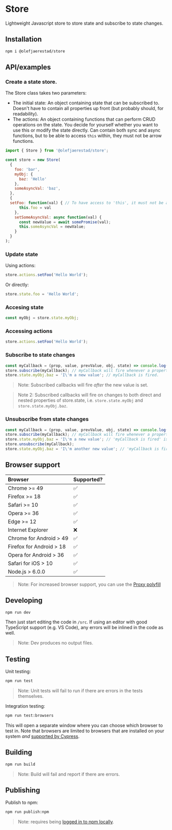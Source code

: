 # Store
Lightweight Javascript store to store state and subscribe to state changes.

## Installation
```bash
npm i @olefjaerestad/store
```

## API/examples

### Create a state store.
The Store class takes two parameters: 
- The initial state: An object containing state that can be subscribed to. Doesn't have to contain all properties up front (but probably should, for readability).
- The actions: An object containing functions that can perform CRUD operations on the state. You decide for yourself whether you want to use this or modify the state directly. Can contain both sync and async functions, but to be able to access `this` within, they must not be arrow functions.

```javascript
import { Store } from '@olefjaerestad/store';

const store = new Store(
  {
    foo: 'bar',
    myObj: {
      baz: 'Hello'
    },
    someAsyncVal: 'baz',
  },
  {
  setFoo: function(val) { // To have access to 'this', it must not be arrow function.
      this.foo = val
    },
    setSomeAsyncVal: async function(val) {
      const newValue = await somePromise(val);
      this.someAsyncVal = newValue;
    }
  }
);
```

### Update state
Using actions:
```javascript
store.actions.setFoo('Hello World');
```

Or directly:
```javascript
store.state.foo = 'Hello World';
```

### Accesing state
```javascript
const myObj = store.state.myObj;
```

### Accessing actions
```javascript
store.actions.setFoo('Hello World');
```

### Subscribe to state changes
```javascript
const myCallback = (prop, value, prevValue, obj, state) => console.log(prop, value, prevValue, obj, state);
store.subscribe(myCallback); // myCallback will fire whenever a property of store.state changes.
store.state.myObj.baz = 'I\'m a new value'; // myCallback is fired.
```

> Note: Subscribed callbacks will fire _after_ the new value is set.

> Note 2: Subscribed callbacks will fire on changes to both direct and nested properties of store.state, i.e. `store.state.myObj` and `store.state.myObj.baz`.

### Unsubscribe from state changes
```javascript
const myCallback = (prop, value, prevValue, obj, state) => console.log('myCallback is fired');
store.subscribe(myCallback); // myCallback will fire whenever a property of store.state changes.
store.state.myObj.baz = 'I\'m a new value'; // 'myCallback is fired' is logged.
store.unsubscribe(myCallback);
store.state.myObj.baz = 'I\'m another new value'; // 'myCallback is fired' is no longer logged, since we unsubscribed.
```

## Browser support

| Browser                  | Supported? |
| :--                      | :--        |
| Chrome >= 49             | ✅         |
| Firefox >= 18            | ✅         |
| Safari >= 10             | ✅         |
| Opera >= 36              | ✅         |
| Edge >= 12               | ✅         |
| Internet Explorer        | ❌         |
| Chrome for Android > 49  | ✅         |
| Firefox for Android > 18 | ✅         |
| Opera for Android > 36   | ✅         |
| Safari for iOS > 10      | ✅         |
| Node.js > 6.0.0          | ✅         |


> Note: For increased browser support, you can use the [Proxy polyfill](https://github.com/GoogleChrome/proxy-polyfill)

## Developing
```bash
npm run dev
```

Then just start editing the code in `/src`. If using an editor with good TypeScript support (e.g. VS Code), any errors will be inlined in the code as well.

> Note: Dev produces no output files.

## Testing
Unit testing:

```bash
npm run test
```

> Note: Unit tests will fail to run if there are errors in the tests themselves.

Integration testing:

```bash
npm run test:browsers
```

This will open a separate window where you can choose which browser to test in. Note that browsers are limited to browsers that are installed on your system _and_ [supported by Cypress](https://docs.cypress.io/guides/guides/launching-browsers.html#Browsers).

## Building
```bash
npm run build
```

> Note: Build will fail and report if there are errors.

## Publishing
Publish to npm:

```bash
npm run publish:npm
```

> Note: requires being [logged in to npm locally](https://docs.npmjs.com/cli/adduser).